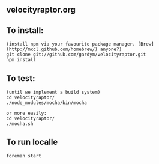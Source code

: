 ## velocityraptor.org

## To install:

    (install npm via your favourite package manager. [Brew](http://mxcl.github.com/homebrew/) anyone?)
    git clone git://github.com/gardym/velocityraptor.git
    npm install

## To test:

    (until we implement a build system)
    cd velocityraptor/
    ./node_modules/mocha/bin/mocha

    or more easily:
    cd velocityraptor/
    ./mocha.sh

## To run localle

    foreman start
